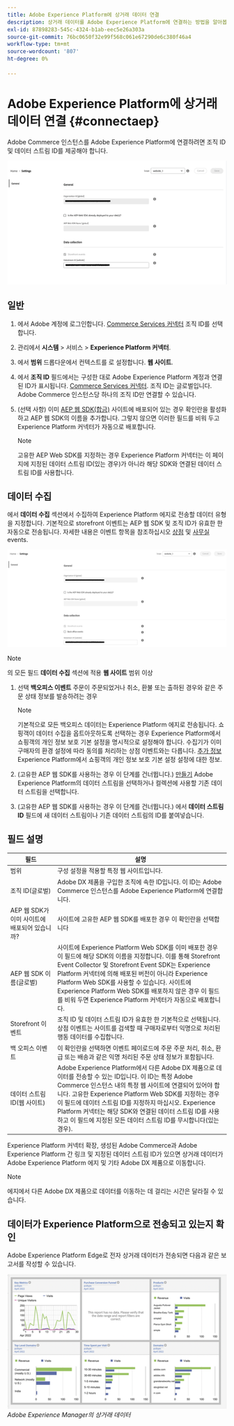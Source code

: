 ```yaml
---
title: Adobe Experience Platform에 상거래 데이터 연결
description: 상거래 데이터를 Adobe Experience Platform에 연결하는 방법을 알아봅니다.
exl-id: 87898283-545c-4324-b1ab-eec5e26a303a
source-git-commit: 76bc0650f32e99f568c061e67290de6c380f46a4
workflow-type: tm+mt
source-wordcount: '807'
ht-degree: 0%

---
```


# Adobe Experience Platform에 상거래 데이터 연결 {#connectaep}

Adobe Commerce 인스턴스를 Adobe Experience Platform에 연결하려면 조직 ID 및 데이터 스트림 ID를 제공해야 합니다.

![Experience Platform 커넥터 구성](assets/epc-config-sf.png)

## 일반

1. 에서 Adobe 계정에 로그인합니다. [Commerce Services 커넥터](../landing/saas.md#organizationid) 조직 ID를 선택합니다.

1. 관리에서 **시스템** > 서비스 > **Experience Platform 커넥터**.

1. 에서 **범위** 드롭다운에서 컨텍스트를 로 설정합니다. **웹 사이트**.

1. 에서 **조직 ID** 필드에서는 구성한 대로 Adobe Experience Platform 계정과 연결된 ID가 표시됩니다. [Commerce Services 커넥터](../landing/saas.md#organizationid). 조직 ID는 글로벌입니다. Adobe Commerce 인스턴스당 하나의 조직 ID만 연결할 수 있습니다.

1. (선택 사항) 이미 [AEP 웹 SDK(합금)](https://experienceleague.adobe.com/docs/experience-platform/edge/home.html) 사이트에 배포되어 있는 경우 확인란을 활성화하고 AEP 웹 SDK의 이름을 추가합니다. 그렇지 않으면 이러한 필드를 비워 두고 Experience Platform 커넥터가 자동으로 배포합니다.

   >[!NOTE]
   >
   >고유한 AEP Web SDK를 지정하는 경우 Experience Platform 커넥터는 이 페이지에 지정된 데이터 스트림 ID(있는 경우)가 아니라 해당 SDK와 연결된 데이터 스트림 ID를 사용합니다.

## 데이터 수집

에서 **데이터 수집** 섹션에서 수집하여 Experience Platform 에지로 전송할 데이터 유형을 지정합니다. 기본적으로 storefront 이벤트는 AEP 웹 SDK 및 조직 ID가 유효한 한 자동으로 전송됩니다. 자세한 내용은 이벤트 항목을 참조하십시오 [상점](events.md#storefront-events) 및 [사무실](events.md#back-office-events) events.

![Experience Platform 커넥터 구성](assets/epc-config-dc.png)

>[!NOTE]
>
>의 모든 필드 **데이터 수집** 섹션에 적용 **웹 사이트** 범위 이상

1. 선택 **백오피스 이벤트** 주문이 주문되었거나 취소, 환불 또는 출하된 경우와 같은 주문 상태 정보를 발송하려는 경우

   >[!NOTE]
   >
   >기본적으로 모든 백오피스 데이터는 Experience Platform 에지로 전송됩니다. 쇼핑객이 데이터 수집을 옵트아웃하도록 선택하는 경우 Experience Platform에서 쇼핑객의 개인 정보 보호 기본 설정을 명시적으로 설정해야 합니다. 수집기가 이미 구매자의 환경 설정에 따라 동의를 처리하는 상점 이벤트와는 다릅니다. [추가 정보](https://experienceleague.adobe.com/docs/experience-platform/landing/governance-privacy-security/consent/adobe/dataset.html) Experience Platform에서 쇼핑객의 개인 정보 보호 기본 설정 설정에 대한 정보.

1. (고유한 AEP 웹 SDK를 사용하는 경우 이 단계를 건너뜁니다.) [만들기](https://experienceleague.adobe.com/docs/experience-platform/edge/datastreams/configure.html#create) Adobe Experience Platform의 데이터 스트림을 선택하거나 컬렉션에 사용할 기존 데이터 스트림을 선택합니다.

1. (고유한 AEP 웹 SDK를 사용하는 경우 이 단계를 건너뜁니다.) 에서 **데이터 스트림 ID** 필드에 새 데이터 스트림이나 기존 데이터 스트림의 ID를 붙여넣습니다.

## 필드 설명

| 필드 | 설명 |
|--- |--- |
| 범위 | 구성 설정을 적용할 특정 웹 사이트입니다. |
| 조직 ID(글로벌) | Adobe DX 제품을 구입한 조직에 속한 ID입니다. 이 ID는 Adobe Commerce 인스턴스를 Adobe Experience Platform에 연결합니다. |
| AEP 웹 SDK가 이미 사이트에 배포되어 있습니까? | 사이트에 고유한 AEP 웹 SDK를 배포한 경우 이 확인란을 선택합니다 |
| AEP 웹 SDK 이름(글로벌) | 사이트에 Experience Platform Web SDK를 이미 배포한 경우 이 필드에 해당 SDK의 이름을 지정합니다. 이를 통해 Storefront Event Collector 및 Storefront Event SDK는 Experience Platform 커넥터에 의해 배포된 버전이 아니라 Experience Platform Web SDK를 사용할 수 있습니다. 사이트에 Experience Platform Web SDK를 배포하지 않은 경우 이 필드를 비워 두면 Experience Platform 커넥터가 자동으로 배포합니다. |
| Storefront 이벤트 | 조직 ID 및 데이터 스트림 ID가 유효한 한 기본적으로 선택됩니다. 상점 이벤트는 사이트를 검색할 때 구매자로부터 익명으로 처리된 행동 데이터를 수집합니다. |
| 백 오피스 이벤트 | 이 확인란을 선택하면 이벤트 페이로드에 주문 주문 처리, 취소, 환급 또는 배송과 같은 익명 처리된 주문 상태 정보가 포함됩니다. |
| 데이터 스트림 ID(웹 사이트) | Adobe Experience Platform에서 다른 Adobe DX 제품으로 데이터를 전송할 수 있는 ID입니다. 이 ID는 특정 Adobe Commerce 인스턴스 내의 특정 웹 사이트에 연결되어 있어야 합니다. 고유한 Experience Platform Web SDK를 지정하는 경우 이 필드에 데이터 스트림 ID를 지정하지 마십시오. Experience Platform 커넥터는 해당 SDK와 연결된 데이터 스트림 ID를 사용하고 이 필드에 지정된 모든 데이터 스트림 ID를 무시합니다(있는 경우). |

Experience Platform 커넥터 확장, 생성된 Adobe Commerce과 Adobe Experience Platform 간 링크 및 지정된 데이터 스트림 ID가 있으면 상거래 데이터가 Adobe Experience Platform 에지 및 기타 Adobe DX 제품으로 이동합니다.

>[!NOTE]
>
> 에지에서 다른 Adobe DX 제품으로 데이터를 이동하는 데 걸리는 시간은 달라질 수 있습니다.

## 데이터가 Experience Platform으로 전송되고 있는지 확인

Adobe Experience Platform Edge로 전자 상거래 데이터가 전송되면 다음과 같은 보고서를 작성할 수 있습니다.

![Adobe Experience Manager의 상거래 데이터](assets/aem-data-1.png)
_Adobe Experience Manager의 상거래 데이터_
